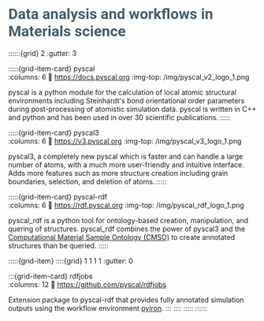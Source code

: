 # <font style="font-family:roboto;color:#455e6c;font-size:30px"> <b> Data analysis and workflows in Materials science </b> </font> </td>



::::::{grid} 2
:gutter: 3

:::::{grid-item-card} pyscal  
:columns: 6
:link: https://docs.pyscal.org
:img-top: /img/pyscal_v2_logo_1.png

pyscal is a python module for the calculation of local atomic structural environments including Steinhardt's bond orientational order parameters during post-processing of atomistic simulation data. pyscal is written in C++ and python and has been used in over 30 scientific publications.
:::::

:::::{grid-item-card} pyscal3  
:columns: 6
:link: https://v3.pyscal.org
:img-top: /img/pyscal_v3_logo_1.png

pyscal3, a completely new pyscal which is faster and can handle a large number of atoms, with a much more user-friendly and intuitive interface. Adds more features such as more structure creation including grain boundaries, selection, and deletion of atoms.
:::::

:::::{grid-item-card} pyscal-rdf  
:columns: 6
:link: https://rdf.pyscal.org
:img-top: /img/pyscal_rdf_logo_1.png

pyscal_rdf is a python tool for ontology-based creation, manipulation, and quering of structures. pyscal_rdf combines the power of pyscal3 and the [Computational Material Sample Ontology (CMSO)](https://github.com/Materials-Data-Science-and-Informatics/cmso-ontology) to create annotated structures than be queried.
:::::

:::::{grid-item} 
::::{grid} 1 1 1 1
:gutter: 0

:::{grid-item-card} rdfjobs  
:columns: 12
:link: https://github.com/pyscal/rdfjobs

Extension package to pyscal-rdf that provides fully annotated simulation outputs using the workflow environment [pyiron](https://pyiron.org).
:::
::::
:::::
::::::